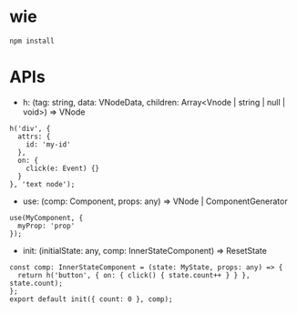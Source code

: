 # wie
```
npm install
```
# APIs
* h: (tag: string, data: VNodeData, children: Array<Vnode | string | null | void>) => VNode
```
h('div', {
  attrs: {
    id: 'my-id'
  },
  on: {
    click(e: Event) {}
  }
}, 'text node');
```
* use: (comp: Component, props: any) => VNode | ComponentGenerator
```
use(MyComponent, {
  myProp: 'prop'
});
```
* init: (initialState: any, comp: InnerStateComponent) => ResetState
```
const comp: InnerStateComponent = (state: MyState, props: any) => {
  return h('button', { on: { click() { state.count++ } } }, state.count);
};
export default init({ count: 0 }, comp);
```
